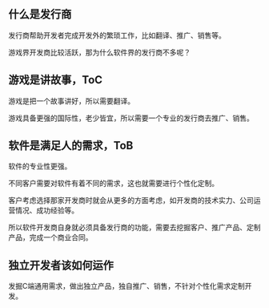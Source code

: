 ## 什么是发行商

发行商帮助开发者完成开发外的繁琐工作，比如翻译、推广、销售等。

游戏界开发商比较活跃，那为什么软件界的发行商不多呢？

## 游戏是讲故事，ToC

游戏是把一个故事讲好，所以需要翻译。

游戏具备更强的国际性，老少皆宜，所以需要一个专业的发行商去推广、销售。

## 软件是满足人的需求，ToB

软件的专业性更强。

不同客户需要对软件有着不同的需求，这也就需要进行个性化定制。

客户考虑选择那家开发商时就会从更多的方面考虑，如开发商的技术实力、公司运营情况、成功经验等。

所以软件开发商自身就必须具备发行商的功能，需要去挖掘客户、推广产品、定制产品，完成一个商业合同。

## 独立开发者该如何运作

发掘C端通用需求，做出独立产品，独自推广、销售，不针对个性化需求定制开发。